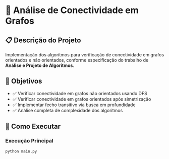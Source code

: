 # 🔬 Análise de Conectividade em Grafos

## 📋 Descrição do Projeto

Implementação dos algoritmos para verificação de conectividade em grafos orientados e não orientados, conforme especificação do trabalho de **Análise e Projeto de Algoritmos**.

## 🎯 Objetivos

- ✅ Verificar conectividade em grafos não orientados usando DFS
- ✅ Verificar conectividade em grafos orientados após simetrização
- ✅ Implementar fecho transitivo via busca em profundidade
- ✅ Análise completa de complexidade dos algoritmos

## 🚀 Como Executar

### Execução Principal
```bash
python main.py
